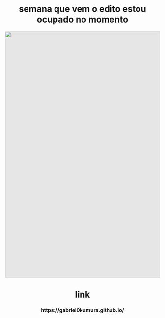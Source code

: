 <h1 align="center">semana que vem o edito estou ocupado no momento</h1>
<h3 align="center"></h3>

<div align="center">
<img style="display: block;-webkit-user-select: none;margin: auto;background-color: hsl(0, 0%, 90%);" src="img.jpg" width='800'>
</div>

<h1 align="center"></h1>
<h1 align="center">link</h1>
<h3 align="center">https://gabriel0kumura.github.io/</h3>
<h1 align="center"></h1>
